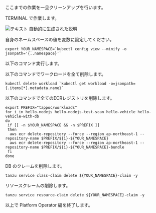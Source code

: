 ここまでの作業を一旦クリーンアップを行います。

TERMINAL で作業します。

![テキスト
自動的に生成された説明](../media/image2.png)

自身のネームスペースの値を変数に設定してください。

```execute
export YOUR_NAMESPACE=`kubectl config view --minify -o jsonpath='{..namespace}'`
```
以下のコマンド実行します。

以下のコマンドでワークロードを全て削除します。

```execute
kubectl delete workload `kubectl get workload -o=jsonpath={.items[*].metadata.name}`
```

以下のコマンドで全てのECRレジストリを削除します。

```execute
export PREFIX="tappoc/workloads"
for i in hello-nodejs hello-nodejs-test-scan hello-vehicle hello-vehicle-with-db
do 
 if [[ -n $YOUR_NAMESPACE && -n $PREFIX ]]
 then
  aws ecr delete-repository --force --region ap-northeast-1 --repository-name $PREFIX/${i}-${YOUR_NAMESPACE}
  aws ecr delete-repository --force --region ap-northeast-1 --repository-name $PREFIX/${i}-${YOUR_NAMESPACE}-bundle
 fi
done
```

DB のクレームを削除します。

```execute
tanzu service class-claim delete ${YOUR_NAMESPACE}-claim -y
```

リソースクレームの削除します。

```execute
tanzu service resource-claim delete ${YOUR_NAMESPACE}-claim -y
```

以上で Platform Operator 編を終了します。